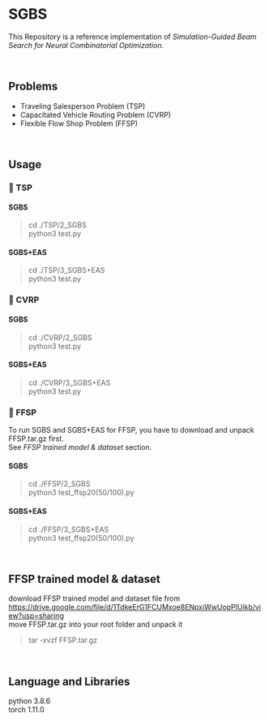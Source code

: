 # SGBS

This Repository is a reference implementation of *Simulation-Guided Beam Search for Neural Combinatorial Optimization*.

<br>

## Problems
* Traveling Salesperson Problem (TSP)  
* Capacitated Vehicle Routing Problem (CVRP)  
* Flexible Flow Shop Problem (FFSP)   

<br>

## Usage

### 🌱 TSP

#### SGBS
> cd ./TSP/2_SGBS  
> python3 test.py

#### SGBS+EAS
> cd ./TSP/3_SGBS+EAS  
> python3 test.py

### 🌱 CVRP

#### SGBS
> cd ./CVRP/2_SGBS  
> python3 test.py

#### SGBS+EAS
> cd ./CVRP/3_SGBS+EAS  
> python3 test.py

### 🌱 FFSP

To run SGBS and SGBS+EAS for FFSP, you have to download and unpack FFSP.tar.gz first.  
See *FFSP trained model & dataset* section.  

#### SGBS
> cd ./FFSP/2_SGBS  
> python3 test_ffsp20(50/100).py

#### SGBS+EAS
> cd ./FFSP/3_SGBS+EAS  
> python3 test_ffsp20(50/100).py

<br>

## FFSP trained model & dataset
download FFSP trained model and dataset file from https://drive.google.com/file/d/1TdkeErG1FCUMxoe8ENpxiWwUopPIUikb/view?usp=sharing  
move FFSP.tar.gz into your root folder and unpack it
> tar -xvzf FFSP.tar.gz

<br>

## Language and Libraries
python 3.8.6  
torch 1.11.0

<!--
**sgbs-neurips/sgbs-neurips** is a ✨ _special_ ✨ repository because its `README.md` (this file) appears on your GitHub profile.

Here are some ideas to get you started:

- 🔭 I’m currently working on ...
- 🌱 I’m currently learning ...
- 👯 I’m looking to collaborate on ...
- 🤔 I’m looking for help with ...
- 💬 Ask me about ...
- 📫 How to reach me: ...
- 😄 Pronouns: ...
- ⚡ Fun fact: ...
-->
